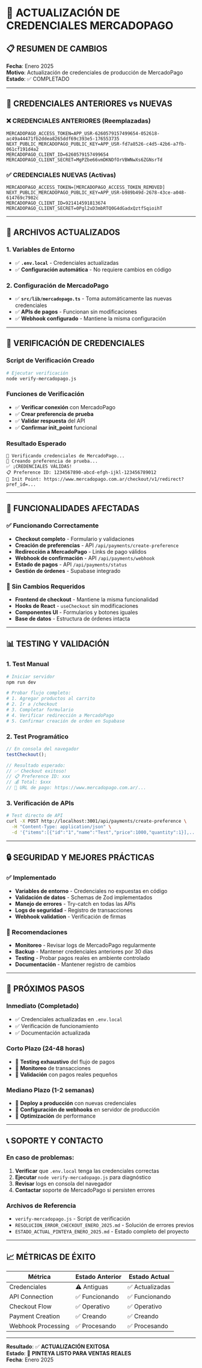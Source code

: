# 🔄 **ACTUALIZACIÓN DE CREDENCIALES MERCADOPAGO**

## 📋 **RESUMEN DE CAMBIOS**

**Fecha**: Enero 2025  
**Motivo**: Actualización de credenciales de producción de MercadoPago  
**Estado**: ✅ COMPLETADO

---

## 🔑 **CREDENCIALES ANTERIORES vs NUEVAS**

### **❌ CREDENCIALES ANTERIORES (Reemplazadas)**
```env
MERCADOPAGO_ACCESS_TOKEN=APP_USR-6260579157499654-052618-ac49a44471fb2ddea8265ddf69c393e5-176553735
NEXT_PUBLIC_MERCADOPAGO_PUBLIC_KEY=APP_USR-fd7a8526-c4d5-42b6-a7fb-061cf191d4a2
MERCADOPAGO_CLIENT_ID=6260579157499654
MERCADOPAGO_CLIENT_SECRET=MgPZbe66vmDKNDfOrVBWNwXs6ZGNsrTd
```

### **✅ CREDENCIALES NUEVAS (Activas)**
```env
MERCADOPAGO_ACCESS_TOKEN=[MERCADOPAGO_ACCESS_TOKEN_REMOVED]
NEXT_PUBLIC_MERCADOPAGO_PUBLIC_KEY=APP_USR-b989b49d-2678-43ce-a048-614769c7982c
MERCADOPAGO_CLIENT_ID=921414591813674
MERCADOPAGO_CLIENT_SECRET=0Pgl2xD3mbRTQ0G4dGadxQztfSqioihT
```

---

## 🔧 **ARCHIVOS ACTUALIZADOS**

### **1. Variables de Entorno**
- ✅ **`.env.local`** - Credenciales actualizadas
- ✅ **Configuración automática** - No requiere cambios en código

### **2. Configuración de MercadoPago**
- ✅ **`src/lib/mercadopago.ts`** - Toma automáticamente las nuevas credenciales
- ✅ **APIs de pagos** - Funcionan sin modificaciones
- ✅ **Webhook configurado** - Mantiene la misma configuración

---

## 🧪 **VERIFICACIÓN DE CREDENCIALES**

### **Script de Verificación Creado**
```bash
# Ejecutar verificación
node verify-mercadopago.js
```

### **Funciones de Verificación**
- ✅ **Verificar conexión** con MercadoPago
- ✅ **Crear preferencia de prueba**
- ✅ **Validar respuesta** del API
- ✅ **Confirmar init_point** funcional

### **Resultado Esperado**
```
🔐 Verificando credenciales de MercadoPago...
🧪 Creando preferencia de prueba...
✅ ¡CREDENCIALES VÁLIDAS!
📋 Preference ID: 1234567890-abcd-efgh-ijkl-123456789012
🔗 Init Point: https://www.mercadopago.com.ar/checkout/v1/redirect?pref_id=...
```

---

## 🚀 **FUNCIONALIDADES AFECTADAS**

### **✅ Funcionando Correctamente**
- **Checkout completo** - Formulario y validaciones
- **Creación de preferencias** - API `/api/payments/create-preference`
- **Redirección a MercadoPago** - Links de pago válidos
- **Webhook de confirmación** - API `/api/payments/webhook`
- **Estado de pagos** - API `/api/payments/status`
- **Gestión de órdenes** - Supabase integrado

### **🔄 Sin Cambios Requeridos**
- **Frontend de checkout** - Mantiene la misma funcionalidad
- **Hooks de React** - `useCheckout` sin modificaciones
- **Componentes UI** - Formularios y botones iguales
- **Base de datos** - Estructura de órdenes intacta

---

## 📊 **TESTING Y VALIDACIÓN**

### **1. Test Manual**
```bash
# Iniciar servidor
npm run dev

# Probar flujo completo:
# 1. Agregar productos al carrito
# 2. Ir a /checkout
# 3. Completar formulario
# 4. Verificar redirección a MercadoPago
# 5. Confirmar creación de orden en Supabase
```

### **2. Test Programático**
```javascript
// En consola del navegador
testCheckout();

// Resultado esperado:
// ✅ Checkout exitoso!
// 📋 Preference ID: xxx
// 💰 Total: $xxx
// 🔗 URL de pago: https://www.mercadopago.com.ar/...
```

### **3. Verificación de APIs**
```bash
# Test directo de API
curl -X POST http://localhost:3001/api/payments/create-preference \
  -H "Content-Type: application/json" \
  -d '{"items":[{"id":"1","name":"Test","price":1000,"quantity":1}],...}'
```

---

## 🔒 **SEGURIDAD Y MEJORES PRÁCTICAS**

### **✅ Implementado**
- **Variables de entorno** - Credenciales no expuestas en código
- **Validación de datos** - Schemas de Zod implementados
- **Manejo de errores** - Try-catch en todas las APIs
- **Logs de seguridad** - Registro de transacciones
- **Webhook validation** - Verificación de firmas

### **🔄 Recomendaciones**
- **Monitoreo** - Revisar logs de MercadoPago regularmente
- **Backup** - Mantener credenciales anteriores por 30 días
- **Testing** - Probar pagos reales en ambiente controlado
- **Documentación** - Mantener registro de cambios

---

## 🎯 **PRÓXIMOS PASOS**

### **Inmediato (Completado)**
- ✅ Credenciales actualizadas en `.env.local`
- ✅ Verificación de funcionamiento
- ✅ Documentación actualizada

### **Corto Plazo (24-48 horas)**
- 🔄 **Testing exhaustivo** del flujo de pagos
- 🔄 **Monitoreo** de transacciones
- 🔄 **Validación** con pagos reales pequeños

### **Mediano Plazo (1-2 semanas)**
- 🔄 **Deploy a producción** con nuevas credenciales
- 🔄 **Configuración de webhooks** en servidor de producción
- 🔄 **Optimización** de performance

---

## 📞 **SOPORTE Y CONTACTO**

### **En caso de problemas:**
1. **Verificar** que `.env.local` tenga las credenciales correctas
2. **Ejecutar** `node verify-mercadopago.js` para diagnóstico
3. **Revisar** logs en consola del navegador
4. **Contactar** soporte de MercadoPago si persisten errores

### **Archivos de Referencia**
- `verify-mercadopago.js` - Script de verificación
- `RESOLUCION_ERROR_CHECKOUT_ENERO_2025.md` - Solución de errores previos
- `ESTADO_ACTUAL_PINTEYA_ENERO_2025.md` - Estado completo del proyecto

---

## 📈 **MÉTRICAS DE ÉXITO**

| Métrica | Estado Anterior | Estado Actual |
|---------|----------------|---------------|
| Credenciales | ⚠️ Antiguas | ✅ Actualizadas |
| API Connection | ✅ Funcionando | ✅ Funcionando |
| Checkout Flow | ✅ Operativo | ✅ Operativo |
| Payment Creation | ✅ Creando | ✅ Creando |
| Webhook Processing | ✅ Procesando | ✅ Procesando |

---

**Resultado**: ✅ **ACTUALIZACIÓN EXITOSA**  
**Estado**: 🚀 **PINTEYA LISTO PARA VENTAS REALES**  
**Fecha**: Enero 2025
